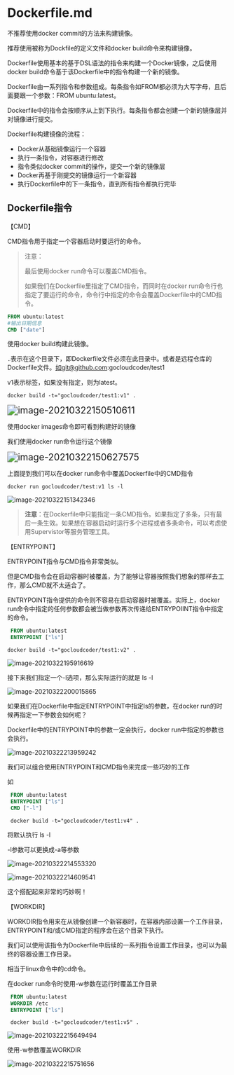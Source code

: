# Dockerfile.md

不推荐使用docker commit的方法来构建镜像。

推荐使用被称为Dockfile的定义文件和docker build命令来构建镜像。

Dockerfile使用基本的基于DSL语法的指令来构建一个Docker镜像，之后使用docker build命令基于该Dockerfile中的指令构建一个新的镜像。

Dockerfile由一系列指令和参数组成。每条指令如FROM都必须为大写字母，且后面要跟一个参数：FROM ubuntu:latest。

Dockerfile中的指令会按顺序从上到下执行。每条指令都会创建一个新的镜像层并对镜像进行提交。

Dockerfile构建镜像的流程：

* Docker从基础镜像运行一个容器
* 执行一条指令，对容器进行修改
* 指令类似docker commit的操作，提交一个新的镜像层
* Docker再基于刚提交的镜像运行一个新容器
* 执行Dockerfile中的下一条指令，直到所有指令都执行完毕

## Dockerfile指令

【CMD】

CMD指令用于指定一个容器启动时要运行的命令。

> 注意：
>
> 最后使用docker run命令可以覆盖CMD指令。
>
> 如果我们在Dockerfile里指定了CMD指令，而同时在docker run命令行也指定了要运行的命令，命令行中指定的命令会覆盖Dockerfile中的CMD指令。

```Dockerfile
FROM ubuntu:latest
#输出日期信息
CMD ["date"]
```

使用docker build构建此镜像。

`.`表示在这个目录下，即Dockerfile文件必须在此目录中。或者是远程仓库的Dockerfile文件。如git@github.com:gocloudcoder/test1

v1表示标签，如果没有指定，则为latest。

```shell
docker build -t="gocloudcoder/test1:v1" .
```

<img src="http://picture.nj-jay.com/image-20210322150510611.png" alt="image-20210322150510611" style="zoom:150%;" />

使用docker images命令即可看到构建好的镜像

我们使用docker run命令运行这个镜像

<img src="http://picture.nj-jay.com/image-20210322150627575.png" alt="image-20210322150627575" style="zoom:150%;" />

上面提到我们可以在docker run命令中覆盖Dockerfile中的CMD指令

```shell
docker run gocloudcoder/test:v1 ls -l
```

![image-20210322151342346](http://picture.nj-jay.com/image-20210322151342346.png)

> **注意**：在Dockerfile中只能指定一条CMD指令。如果指定了多条，只有最后一条生效。如果想在容器启动时运行多个进程或者多条命令，可以考虑使用Supervistor等服务管理工具。

【ENTRYPOINT】

  ENTRYPOINT指令与CMD指令非常类似。

但是CMD指令会在启动容器时被覆盖，为了能够让容器按照我们想象的那样去工作，那么CMD就不太适合了。

ENTRYPOINT指令提供的命令则不容易在启动容器时被覆盖。实际上，docker run命令中指定的任何参数都会被当做参数再次传递给ENTRYPOIINT指令中指定的命令。

```Dockerfile
 FROM ubuntu:latest
 ENTRYPOINT ["ls"]
```

```shell
docker build -t="gocloudcoder/test1:v2" .
```

![image-20210322195916619](http://picture.nj-jay.com/image-20210322195916619.png)

接下来我们指定一个-l选项，那么实际运行的就是 ls -l

![image-20210322200015865](http://picture.nj-jay.com/image-20210322200015865.png)

如果我们在Dockerfile中指定ENTRYPOINT中指定ls的参数，在docker run的时候再指定一下参数会如何呢？

Dockerfile中的ENTRYPOINT中的参数一定会执行，docker run中指定的参数也会执行。

![image-20210322213959242](http://picture.nj-jay.com/image-20210322213959242.png)

我们可以组合使用ENTRYPOINT和CMD指令来完成一些巧妙的工作

如

```Dockerfile
 FROM ubuntu:latest
 ENTRYPOINT ["ls"]
 CMD ["-l"]
```

```shell
 docker build -t="gocloudcoder/test1:v4" .
```

将默认执行 ls -l

-l参数可以更换成-a等参数

![image-20210322214553320](http://picture.nj-jay.com/image-20210322214553320.png)

![image-20210322214609541](http://picture.nj-jay.com/image-20210322214609541.png)

这个搭配起来非常的巧妙啊！

【WORKDIR】

WORKDIR指令用来在从镜像创建一个新容器时，在容器内部设置一个工作目录，ENTRYPOINT和/或CMD指定的程序会在这个目录下执行。

我们可以使用该指令为Dockerfile中后续的一系列指令设置工作目录，也可以为最终的容器设置工作目录。

相当于linux命令中的cd命令。

在docker run命令时使用-w参数在运行时覆盖工作目录

```Dockerfile
 FROM ubuntu:latest
 WORKDIR /etc
 ENTRYPOINT ["ls"]
```

```shell
 docker build -t="gocloudcoder/test1:v5" .
```

![image-20210322215649494](http://picture.nj-jay.com/image-20210322215649494.png)

使用-w参数覆盖WORKDIR

![image-20210322215751656](http://picture.nj-jay.com/image-20210322215751656.png)

